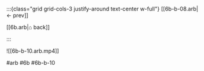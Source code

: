 :::{class="grid grid-cols-3 justify-around text-center w-full"}
[[6b-b-08.arb|← prev]]

[[6b.arb|⌂ back]]

<span/>

:::

![[6b-b-10.arb.mp4]]

#arb #6b #6b-b-10

